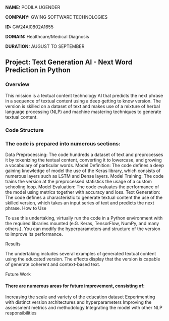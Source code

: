 **NAME:** PODILA UGENDER 

**COMPANY:** GWING SOFTWARE TECHNOLOGIES

**ID:** GW24AI0802A1655

**DOMAIN:** Healthcare/Medical Diagnosis

**DURATION:** AUGUST TO SEPTEMBER



## Project: Text Generation AI - Next Word Prediction in Python

### Overview

This mission is a textual content technology AI that predicts the next phrase in a sequence of textual content using a deep getting to know version. The version is skilled on a dataset of text and makes use of a mixture of herbal language processing (NLP) and machine mastering techniques to generate textual content.

### Code Structure

### The code is prepared into numerous sections:

Data Preprocessing: The code hundreds a dataset of text and preprocesses it by tokenizing the textual content, converting it to lowercase, and growing a vocabulary of particular words.
Model Definition: The code defines a deep gaining knowledge of model the use of the Keras library, which consists of numerous layers such as LSTM and Dense layers.
Model Training: The code trains the version at the preprocessed statistics the usage of a custom schooling loop.
Model Evaluation: The code evaluates the performance of the model using metrics together with accuracy and loss.
Text Generation: The code defines a characteristic to generate textual content the use of the skilled version, which takes an input series of text and predicts the next phrase.
How to Use

To use this undertaking, virtually run the code in a Python environment with the required libraries mounted (e.G. Keras, TensorFlow, NumPy, and many others.). You can modify the hyperparameters and structure of the version to improve its performance.

Results

The undertaking includes several examples of generated textual content using the educated version. The effects display that the version is capable of generate coherent and context-based text.

Future Work

#### There are numerous areas for future improvement, consisting of:

Increasing the scale and variety of the education dataset
Experimenting with distinct version architectures and hyperparameters
Improving the assessment metrics and methodology
Integrating the model with other NLP responsibilities 
